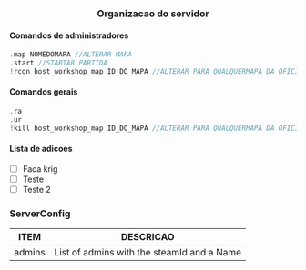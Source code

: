 <div align="center">
    <h3>Organizacao do servidor</h3>
</div>

#### Comandos de administradores
```c
.map NOMEDOMAPA //ALTERAR MAPA
.start //STARTAR PARTIDA
!rcon host_workshop_map ID_DO_MAPA //ALTERAR PARA QUALQUERMAPA DA OFICINA
```

#### Comandos gerais
```c
.ra
.ur
!kill host_workshop_map ID_DO_MAPA //ALTERAR PARA QUALQUERMAPA DA OFICINA
```
#### Lista de adicoes
- [ ] Faca krig
- [ ] Teste
- [ ] Teste 2

### ServerConfig

| ITEM  | DESCRICAO                                |
| ------ | ------------------------------------------ |
| admins | List of admins with the steamId and a Name |